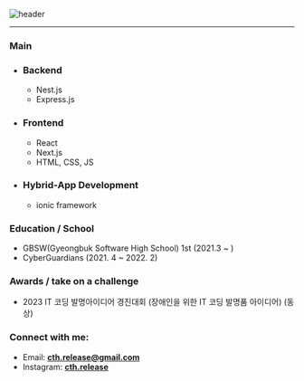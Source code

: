 ![header](https://capsule-render.vercel.app/api?type=waving&color=0:0000ff,100:fff&height=300&section=header&text=cth.release&fontSize=90&fontColor=fff)
<hr/>
<h3 align="left">Main</h3>
<div align="left">
  <ul>
    <li>
      <h3>Backend</h3>
      <ul>
        <li>Nest.js</li>
        <li>Express.js</li>
      </ul>
    </li>
    <li>
      <h3>Frontend</h3>
      <ul>
        <li>React</li>
        <li>Next.js</li>
        <li>HTML, CSS, JS</li>
      </ul>
    </li>
    <li>
      <h3>Hybrid-App Development</h3>
      <ul>
        <li>ionic framework</li>
      </ul>
    </li>
  </ul>
</div>

<h3 align="left">Education / School</h3>
<p align="left">
  <ul>
    <li>GBSW(Gyeongbuk Software High School) 1st (2021.3 ~ )</li>
    <li>CyberGuardians (2021. 4 ~ 2022. 2)</li>
  </ul>
</p>

<h3 align="left">Awards / take on a challenge</h3>
<p align="left">
  <ul>
    <li>2023 IT 코딩 발명아이디어 경진대회 (장애인을 위한 IT 코딩 발명품 아이디어) (동상)</li>
  </ul>
</p>
<h3 align="left">Connect with me:</h3>
<p align="left">
  <ul>
    <li>
      Email: <a href="mailto: cth.release@gmail.com"><b>cth.release@gmail.com</b></a>
    </li>
    <li>
      Instagram: <a href="https://www.instagram.com/cth.release"><b>cth.release</b></a>
    </li>
  </ul>
</p>

